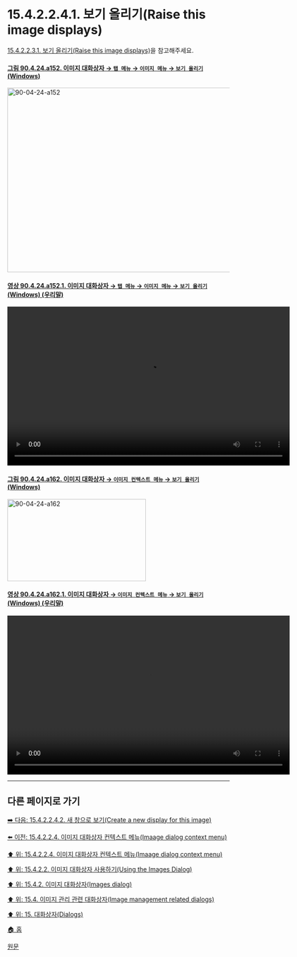 # 15.4.2.2.4.1. 보기 올리기(Raise this image displays)
[15.4.2.2.3.1. 보기 올리기(Raise this image displays)](./15-04-02-02-03-01-raise_this_image_displays.md)을 참고해주세요.

<a id="90-04-24-a152"></a>

#### [그림 90.4.24.a152. 이미지 대화상자 → `탭 메뉴` → `이미지 메뉴` → `보기 올리기` (Windows)](./90-04-0024-images.md#90-04-24-a152)
<img width="690" height="418" alt="90-04-24-a152" src="https://github.com/user-attachments/assets/afefd3c1-6f0e-43ae-9eb9-173cd445437e" />

<a id="90-04-24-a152-01"></a>

#### [영상 90.4.24.a152.1. 이미지 대화상자 → `탭 메뉴` → `이미지 메뉴` → `보기 올리기` (Windows) (우리말)](./90-04-0024-images.md#90-04-24-a152-01)
<video controls="controls" width="640" height="360" src="https://github.com/user-attachments/assets/80392679-2560-47db-87e2-541a740dc522"></video>

<a id="90-04-24-a162"></a>

#### [그림 90.4.24.a162. 이미지 대화상자 → `이미지 컨텍스트 메뉴` → `보기 올리기` (Windows)](./90-04-0024-images.md#90-04-24-a162)
<img width="314" height="186" alt="90-04-24-a162" src="https://github.com/user-attachments/assets/b78c8420-9fc7-4ef0-b6a0-c3962267f825" />

<a id="90-04-24-a162-01"></a>

#### [영상 90.4.24.a162.1. 이미지 대화상자 → `이미지 컨텍스트 메뉴` → `보기 올리기` (Windows) (우리말)](./90-04-0024-images.md#90-04-24-a162-01)
<video controls="controls" width="640" height="360" src="https://github.com/user-attachments/assets/7713e61b-144c-4c1d-8e24-e989fd36b4bb"></video>

***

## 다른 페이지로 가기

[➡️ 다음: 15.4.2.2.4.2. 새 창으로 보기(Create a new display for this image)](./15-04-02-02-04-02-create_a_new_display_for_this_image.md)

[⬅️ 이전: 15.4.2.2.4. 이미지 대화상자 컨텍스트 메뉴(Imaage dialog context menu)](./15-04-02-02-04-00-images_dialog_context_menu.md)

[⬆️ 위: 15.4.2.2.4. 이미지 대화상자 컨텍스트 메뉴(Imaage dialog context menu)](./15-04-02-02-04-00-images_dialog_context_menu.md)

[⬆️ 위: 15.4.2.2. 이미지 대화상자 사용하기(Using the Images Dialog)](./15-04-02-02-00-using_the_images_dialog.md)

[⬆️ 위: 15.4.2. 이미지 대화상자(Images dialog)](./15-04-02-00-images-dialog.md)

[⬆️ 위: 15.4. 이미지 관리 관련 대화상자(Image management related dialogs)](./15-04-00-image-management-related-dialogs.md)

[⬆️ 위: 15. 대화상자(Dialogs)](./15-00-dialogs.md)

[🏠 홈](./00-home.md)

[원문](https://docs.gimp.org/2.10/ko/gimp-image-dialog.html#idm21154)